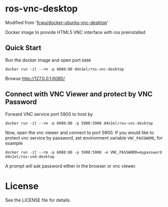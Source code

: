 ros-vnc-desktop
=========================

Modified from '[fcwu/docker-ubuntu-vnc-desktop](https://github.com/fcwu/docker-ubuntu-vnc-desktop)'

Docker image to provide HTML5 VNC interface with ros preinstalled

Quick Start
-------------------------

Run the docker image and open port `6080`

```
docker run -it --rm -p 6080:80 d4n1el/ros-vnc-desktop
```

Browse http://127.0.0.1:6080/

Connect with VNC Viewer and protect by VNC Password
------------------

Forward VNC service port 5900 to host by

```
docker run -it --rm -p 6080:80 -p 5900:5900 d4n1el/ros-vnc-desktop
```

Now, open the vnc viewer and connect to port 5900. If you would like to protect vnc service by password, set environment variable `VNC_PASSWORD`, for example

```
docker run -it --rm -p 6080:80 -p 5900:5900 -e VNC_PASSWORD=mypassword d4n1el/ros-vnd-desktop
```

A prompt will ask password either in the browser or vnc viewer.

License
==================

See the LICENSE file for details.
